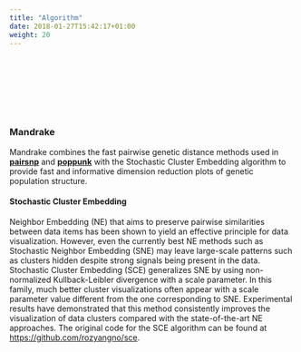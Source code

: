 ```yaml
---
title: "Algorithm"
date: 2018-01-27T15:42:17+01:00
weight: 20
---
```


<br></br>
<br></br>
<br></br>

### Mandrake

Mandrake combines the fast pairwise genetic distance methods used in **[pairsnp](https://github.com/gtonkinhill/pairsnp-cpp)** and **[poppunk](https://github.com/johnlees/pp-sketchlib)** with the Stochastic Cluster Embedding algorithm to provide fast and informative dimension reduction plots of genetic population structure.

#### Stochastic Cluster Embedding

Neighbor Embedding (NE) that aims to preserve pairwise similarities between data items has been shown to yield an effective principle for data visualization. However, even the currently best NE methods such as Stochastic Neighbor Embedding (SNE) may leave large-scale patterns such as clusters hidden despite strong signals being present in the data. Stochastic Cluster Embedding (SCE) generalizes SNE by using non-normalized Kullback-Leibler divergence with a scale parameter. In this family, much better cluster visualizations often appear with a scale parameter value different from the one corresponding to SNE. Experimental results have demonstrated that this method consistently improves the visualization of data clusters compared with the state-of-the-art NE approaches. The original code for the SCE algorithm can be found at https://github.com/rozyangno/sce.

